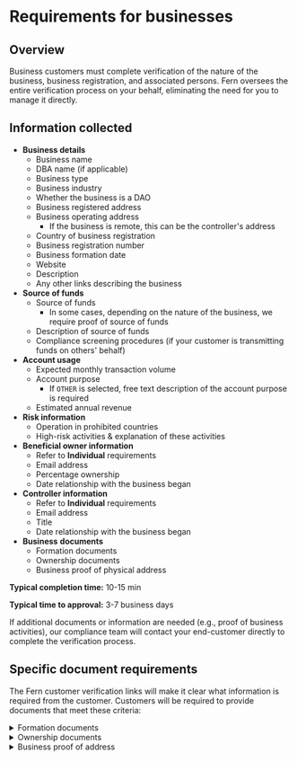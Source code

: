 # Requirements for businesses

## Overview

Business customers must complete verification of the nature of the business, business registration, and associated persons. Fern oversees the entire verification process on your behalf, eliminating the need for you to manage it directly.

## Information collected

* **Business details**
  * Business name
  * DBA name (if applicable)&#x20;
  * Business type
  * Business industry
  * Whether the business is a DAO
  * Business registered address
  * Business operating address
    * If the business is remote, this can be the controller's address
  * Country of business registration
  * Business registration number
  * Business formation date
  * Website
  * Description
  * Any other links describing the business
* **Source of funds**&#x20;
  * Source of funds
    * In some cases, depending on the nature of the business, we require proof of source of funds
  * Description of source of funds
  * Compliance screening procedures (if your customer is transmitting funds on others' behalf)
* **Account usage**
  * Expected monthly transaction volume
  * Account purpose
    * If `OTHER` is selected, free text description of the account purpose is required
  * Estimated annual revenue
* **Risk information**
  * Operation in prohibited countries
  * High-risk activities & explanation of these activities
* **Beneficial owner information**
  * Refer to **Individual** requirements
  * Email address
  * Percentage ownership
  * Date relationship with the business began
* **Controller information**
  * Refer to **Individual** requirements
  * Email address
  * Title
  * Date relationship with the business began
* **Business** **documents**
  * Formation documents
  * Ownership documents
  * Business proof of physical address

**Typical completion time:** 10-15 min&#x20;

**Typical time to approval:** 3-7 business days

If additional documents or information are needed (e.g., proof of business activities), our compliance team will contact your end-customer directly to complete the verification process.

## Specific document requirements

The Fern customer verification links will make it clear what information is required from the customer. Customers will be required to provide documents that meet these criteria:

<details>

<summary>Formation documents</summary>

#### The documents must:

* Include the entity name and business registration number
* Be filed with the secretary of state or similar government body
* Business name must match what was provided in the KYB form

#### Accepted documents include:&#x20;

* Official Articles of Incorporation / Organization
* Official Certificate of Formation
* Official Certificate or Registration of Limited Liability Partnership
* Legal Entity Formation (for DAOs)
* Trust Deed or Trust Agreement (for Trusts)

</details>

<details>

<summary>Ownership documents</summary>

#### The documents must:&#x20;

* Confirm all individual beneficial owners who own 25% or more of the underlying entity
* Clearly account for 100% of ownership
* Be officially verified:
  * Self-generated documents: Must be dated and signed by a lawyer or third-party CPA
  * Capitalization tables: No signature required if produced by well-known equity management platforms like Carta, AngelList, or Securitize
* If the entity has another entity as a benefiical owner, confirmation of the individuals with significant control over the entity, such as its directors or officers, will be required

#### Accepted documents include:

* Articles of Incorporation (listing shareholders, not just controller)
* Capitalization table
* Shareholder registry
* Operating agreement
* Membership schedule
* Stock purchase agreement
* Ownership attestation&#x20;
* Directors registry signed by a lawyer or CPA

</details>

<details>

<summary>Business proof of address</summary>

**The documents must:**

* Confirm the current operating address
* Mention the applying entity by name
* Be issued in the last 90 days
* Contain an address that is not a PO box or a virtual address

**Accepted documents include:**

* Bank statement

Note: DAOs may provide a proof of physical residential address for their verified control person if the DAO does not have its own physical operating address.

</details>

